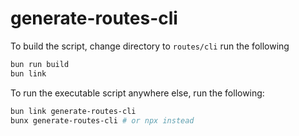 # generate-routes-cli

To build the script, change directory to `routes/cli` run the following

```bash
bun run build
bun link
```

To run the executable script anywhere else, run the following:

```bash
bun link generate-routes-cli
bunx generate-routes-cli # or npx instead
```
